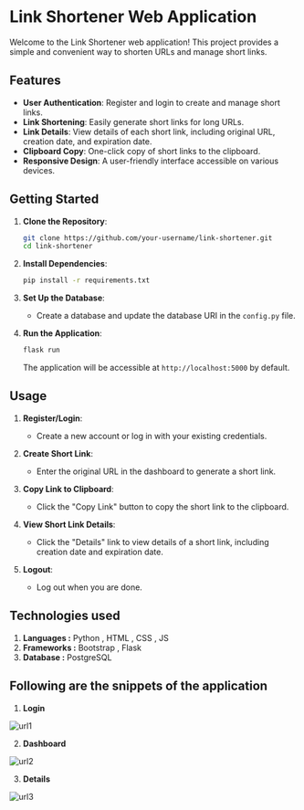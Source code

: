 # Link Shortener Web Application

Welcome to the Link Shortener web application! This project provides a simple and convenient way to shorten URLs and manage short links.


## Features

- **User Authentication**: Register and login to create and manage short links.
- **Link Shortening**: Easily generate short links for long URLs.
- **Link Details**: View details of each short link, including original URL, creation date, and expiration date.
- **Clipboard Copy**: One-click copy of short links to the clipboard.
- **Responsive Design**: A user-friendly interface accessible on various devices.

## Getting Started

1. **Clone the Repository**:

    ```bash
    git clone https://github.com/your-username/link-shortener.git
    cd link-shortener
    ```

2. **Install Dependencies**:

    ```bash
    pip install -r requirements.txt
    ```

3. **Set Up the Database**:

    - Create a database and update the database URI in the `config.py` file.

4. **Run the Application**:

    ```bash
    flask run
    ```

    The application will be accessible at `http://localhost:5000` by default.

## Usage

1. **Register/Login**:

    - Create a new account or log in with your existing credentials.

2. **Create Short Link**:

    - Enter the original URL in the dashboard to generate a short link.

3. **Copy Link to Clipboard**:

    - Click the "Copy Link" button to copy the short link to the clipboard.

4. **View Short Link Details**:

    - Click the "Details" link to view details of a short link, including creation date and expiration date.

5. **Logout**:

    - Log out when you are done.

## Technologies used 

1. **Languages :** Python , HTML , CSS , JS
2. **Frameworks :** Bootstrap , Flask
3. **Database :** PostgreSQL
   
## Following are the snippets of the application

1. **Login**
   
![url1](https://github.com/JyotiOjha/LINK-short/assets/82596078/7c24210d-5b2e-406c-ac2e-56846828c3d2)


2. **Dashboard**
   
![url2](https://github.com/JyotiOjha/LINK-short/assets/82596078/a5f1471c-644c-4c4a-b089-a2c4b1590545)


3. **Details**
   
![url3](https://github.com/JyotiOjha/LINK-short/assets/82596078/25ef6555-4c57-43dd-8e14-e3835c9dc7ff)



